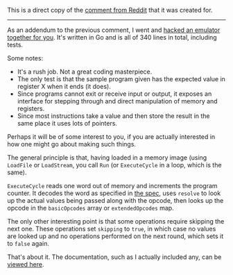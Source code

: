 This is a direct copy of the [comment from Reddit][reddit] that it was created for.

-------

As an addendum to the previous comment, I went and [hacked an emulator together for you](https://github.com/Katharine/dcpu.go). It's written in Go and is all of 340 lines in total, including tests.

Some notes:

* It's a rush job. Not a great coding masterpiece.
* The only test is that the sample program given has the expected value in register X when it ends (it does).
* Since programs cannot exit or receive input or output, it exposes an interface for stepping through and direct manipulation of memory and registers.
* Since most instructions take a value and then store the result in the same place it uses lots of pointers.

Perhaps it will be of some interest to you, if you are actually interested in how one might go about making such things.

The general principle is that, having loaded in a memory image (using `LoadFile` or `LoadStream`, you call `Run` (or `ExecuteCycle` in a loop, which is the same).

`ExecuteCycle` reads one word out of memory and increments the program counter. It decodes the word as specified in [the spec](http://0x10c.com/doc/dcpu-16.txt), uses `resolve` to look up the actual values being passed along with the opcode, then looks up the opcode in the `basicOpcodes` array or `extendedOpcodes` map.

The only other interesting point is that some operations require skipping the next one. These operations set `skipping` to `true`, in which case no values are looked up and no operations performed on the next round, which sets it to `false` again.

That's about it. The documentation, such as I actually included any, can be [viewed here](http://gopkgdoc.appspot.com/pkg/github.com/Katharine/dcpu.go).

[reddit]: http://www.reddit.com/r/learnprogramming/comments/rtpkq/how_can_i_write_a_dcpu_assembler_and_emulator_in/c48n3l6

